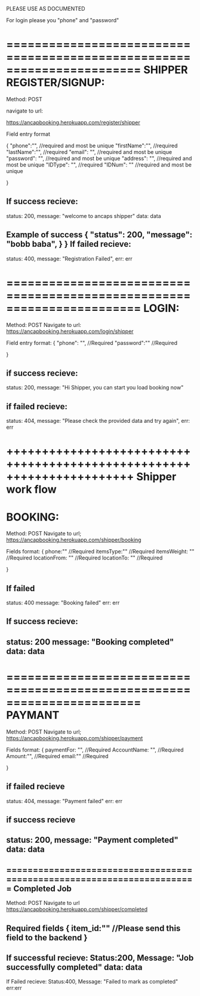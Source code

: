 PLEASE USE AS DOCUMENTED

For login please you "phone" and "password"


=======================================================================
SHIPPER REGISTER/SIGNUP:
=======================================================================
Method: POST

navigate to url:

https://ancapbooking.herokuapp.com/register/shipper

Field entry format

{
  "phone":"",		//required and most be unique
  "firstName":"",	//required
  "lastName":"",	//required
  "email": "",		//required and most be unique
  "password": "",	//required and most be unique
  "address": "",	//required and most be unique
  "IDType": "", 	//required
  "IDNum": ""		//required and most be unique

}

If success recieve:
-----------------------------------------------------------------------
status: 200,
message: "welcome to ancaps shipper"
data: data


Example of success
{
    "status": 200,
    "message": "bobb baba",
    }
}
If failed recieve:
------------------------------------------
status: 400,
message: "Registration Failed",
err: err

=======================================================================
LOGIN:
=======================================================================
Method: POST
Navigate to url:
https://ancapbooking.herokuapp.com/login/shipper

Field entry format:
{
"phone": "",		//Required
"password":""		//Required

}

if success recieve:
-----------------------------------------------------------------------
status: 200,
message: "Hi Shipper, you can start you load booking now"

if failed recieve:
-----------------------------------------------------------------------
status: 404, 
message: "Please check the provided data and try again",
err: err

++++++++++++++++++++++++++++++++++++++++++++++++++++++++++++++++++++++
Shipper work flow
=======================================================================
BOOKING:
=======================================================================
Method: POST
Navigate to url;
https://ancapbooking.herokuapp.com/shipper/booking

Fields format:
{
phone:""		//Required
itemsType:""		//Required
itemsWeight: ""		//Required
locationFrom: ""	//Required
locationTo: ""		//Required

}

If failed
-----------------------------------------------------------------------
status: 400
message: "Booking failed"
err: err

If success recieve:
-----------------------------------------------------------------------
status: 200
message: "Booking completed"
data: data
-----------------------------------------------------------------------

=======================================================================
PAYMANT
=======================================================================
Method: POST
Navigate to url;
https://ancapbooking.herokuapp.com/shipper/payment

Fields format:
{
	paymentFor: "",		//Required
        AccountName: "",	//Required
        Amount:"",		//Required
        email:""		//Required


}

if failed recieve
-----------------------------------------------------------------------
status: 404, 
message: "Payment failed"
err: err 

if success recieve
-----------------------------------------------------------------------
status: 200,
message: "Payment completed"
data: data
-----------------------------------------------------------------------

=======================================================================
Completed Job
-----------------------------------------------------------------------
Method: POST
Navigate to url
https://ancapbooking.herokuapp.com/shipper/completed

Required fields
{
	item_id:""	//Please send this field to the backend
}
-----------------------------------------------------------------------
If successful recieve:
Status:200,
Message: "Job successfully completed"
data: data
-----------------------------------------------------------------------
If Failed recieve:
Status:400,
Message: "Failed to mark as completed"
err:err

